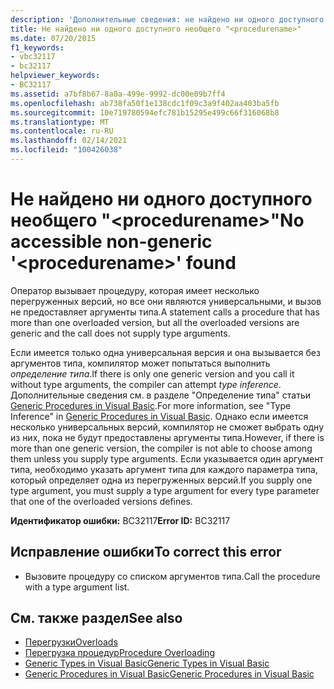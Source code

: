 ```yaml
---
description: 'Дополнительные сведения: не найдено ни одного доступного неуниверсального " <procedurename> "'
title: Не найдено ни одного доступного необщего "<procedurename>"
ms.date: 07/20/2015
f1_keywords:
- vbc32117
- bc32117
helpviewer_keywords:
- BC32117
ms.assetid: a7bf8b67-8a0a-499e-9992-dc00e09b7ff4
ms.openlocfilehash: ab738fa50f1e138cdc1f09c3a9f402aa403ba5fb
ms.sourcegitcommit: 10e719780594efc781b15295e499c66f316068b8
ms.translationtype: MT
ms.contentlocale: ru-RU
ms.lasthandoff: 02/14/2021
ms.locfileid: "100426038"
---
```

# <a name="no-accessible-non-generic-procedurename-found"></a><span data-ttu-id="ab3db-103">Не найдено ни одного доступного необщего "\<procedurename>"</span><span class="sxs-lookup"><span data-stu-id="ab3db-103">No accessible non-generic '\<procedurename>' found</span></span>

<span data-ttu-id="ab3db-104">Оператор вызывает процедуру, которая имеет несколько перегруженных версий, но все они являются универсальными, и вызов не предоставляет аргументы типа.</span><span class="sxs-lookup"><span data-stu-id="ab3db-104">A statement calls a procedure that has more than one overloaded version, but all the overloaded versions are generic and the call does not supply type arguments.</span></span>  
  
 <span data-ttu-id="ab3db-105">Если имеется только одна универсальная версия и она вызывается без аргументов типа, компилятор может попытаться выполнить *определение типа*.</span><span class="sxs-lookup"><span data-stu-id="ab3db-105">If there is only one generic version and you call it without type arguments, the compiler can attempt *type inference*.</span></span> <span data-ttu-id="ab3db-106">Дополнительные сведения см. в разделе "Определение типа" статьи [Generic Procedures in Visual Basic](../programming-guide/language-features/data-types/generic-procedures.md).</span><span class="sxs-lookup"><span data-stu-id="ab3db-106">For more information, see "Type Inference" in [Generic Procedures in Visual Basic](../programming-guide/language-features/data-types/generic-procedures.md).</span></span> <span data-ttu-id="ab3db-107">Однако если имеется несколько универсальных версий, компилятор не сможет выбрать одну из них, пока не будут предоставлены аргументы типа.</span><span class="sxs-lookup"><span data-stu-id="ab3db-107">However, if there is more than one generic version, the compiler is not able to choose among them unless you supply type arguments.</span></span> <span data-ttu-id="ab3db-108">Если указывается один аргумент типа, необходимо указать аргумент типа для каждого параметра типа, который определяет одна из перегруженных версий.</span><span class="sxs-lookup"><span data-stu-id="ab3db-108">If you supply one type argument, you must supply a type argument for every type parameter that one of the overloaded versions defines.</span></span>  
  
 <span data-ttu-id="ab3db-109">**Идентификатор ошибки:** BC32117</span><span class="sxs-lookup"><span data-stu-id="ab3db-109">**Error ID:** BC32117</span></span>  
  
## <a name="to-correct-this-error"></a><span data-ttu-id="ab3db-110">Исправление ошибки</span><span class="sxs-lookup"><span data-stu-id="ab3db-110">To correct this error</span></span>  
  
- <span data-ttu-id="ab3db-111">Вызовите процедуру со списком аргументов типа.</span><span class="sxs-lookup"><span data-stu-id="ab3db-111">Call the procedure with a type argument list.</span></span>  
  
## <a name="see-also"></a><span data-ttu-id="ab3db-112">См. также раздел</span><span class="sxs-lookup"><span data-stu-id="ab3db-112">See also</span></span>

- [<span data-ttu-id="ab3db-113">Перегрузки</span><span class="sxs-lookup"><span data-stu-id="ab3db-113">Overloads</span></span>](../language-reference/modifiers/overloads.md)
- [<span data-ttu-id="ab3db-114">Перегрузка процедур</span><span class="sxs-lookup"><span data-stu-id="ab3db-114">Procedure Overloading</span></span>](../programming-guide/language-features/procedures/procedure-overloading.md)
- [<span data-ttu-id="ab3db-115">Generic Types in Visual Basic</span><span class="sxs-lookup"><span data-stu-id="ab3db-115">Generic Types in Visual Basic</span></span>](../programming-guide/language-features/data-types/generic-types.md)
- [<span data-ttu-id="ab3db-116">Generic Procedures in Visual Basic</span><span class="sxs-lookup"><span data-stu-id="ab3db-116">Generic Procedures in Visual Basic</span></span>](../programming-guide/language-features/data-types/generic-procedures.md)
